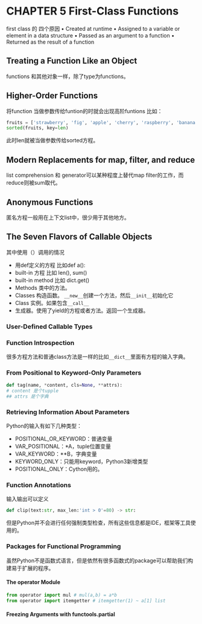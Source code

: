 # CHAPTER 5 First-Class Functions

first class 的 四个原因
• Created at runtime
• Assigned to a variable or element in a data structure
• Passed as an argument to a function
• Returned as the result of a function

## Treating a Function Like an Object
functions 和其他对象一样，除了type为functions。
## Higher-Order Functions
将function 当做参数传给funtion的时就会出现高阶funtions
比如：

```python
fruits = ['strawberry', 'fig', 'apple', 'cherry', 'raspberry', 'banana']
sorted(fruits, key=len)
```
此时len就被当做参数传给sorted方程。

## Modern Replacements for map, filter, and reduce
list comprehension 和 generator可以某种程度上替代map filter的工作，而reduce则被sum取代。

## Anonymous Functions
匿名方程一般用在上下文list中，很少用于其他地方。

## The Seven Flavors of Callable Objects
其中使用（）调用的情况
- 用def定义的方程 比如def a():
- built-in 方程 比如 len(), sum()
- built-in method  比如 dict.get()
- Methods 类中的方法。
- Classes 构造函数。 `__new__`创建一个方法，然后`__init__`初始化它
- Class 实例。如果包含`__call__`
- 生成器。使用了yield的方程或者方法。返回一个生成器。
### User-Defined Callable Types
### Function Introspection
很多方程方法和普通class方法是一样的比如`__dict__`里面有方程的输入字典。

### From Positional to Keyword-Only Parameters
```python
def tag(name, *content, cls=None, **attrs):
# content 是个tupple
## attrs 是个字典
```

### Retrieving Information About Parameters
Python的输入有如下几种类型：
- POSITIONAL\_OR\_KEYWORD：普通变量 
- VAR\_POSITIONAL：\*A，tuple位置变量
- VAR\_KEYWORD：\*\*B，字典变量
- KEYWORD\_ONLY：只能用keyword，Python3新增类型
- POSITIONAL\_ONLY：Cython用的。

### Function Annotations
输入输出可以定义

```python
def clip(text:str, max_len:'int > 0'=80) -> str:
```
但是Python并不会进行任何强制类型检查，所有这些信息都是IDE，框架等工具使用的。

### Packages for Functional Programming
虽然Python不是函数式语言，但是依然有很多函数式的package可以帮助我们构建易于扩展的程序。
#### The operator Module

```python
from operator import mul # mul(a,b) = a*b
from operator import itemgetter # itemgetter(1) ~ a[1] list 
```

#### Freezing Arguments with functools.partial
